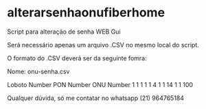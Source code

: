 # alterarsenhaonufiberhome
Script para alteração de senha WEB Gui


Será necessário apenas um arquivo .CSV no mesmo local do script.

O formato do .CSV deverá ser da seguinte fomra:

Nome: onu-senha.csv


Loboto Number	PON Number	ONU Number
1            	1	          1
1           	1	          4
1           	1	          14
1	            1	          100


Qualquer dúvida, só me contatar no whatsapp (21) 964765184 
